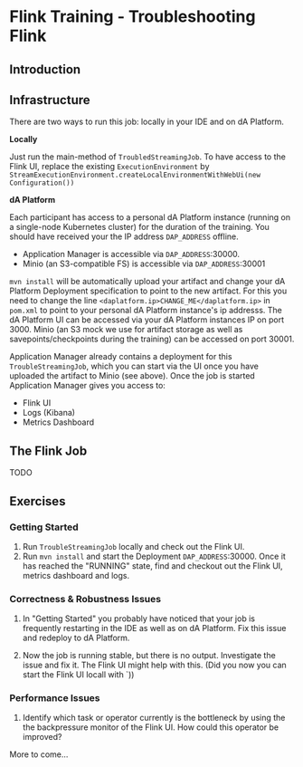 # Flink Training - Troubleshooting Flink

## Introduction

## Infrastructure

There are two ways to run this job: locally in your IDE and on dA Platform. 

**Locally** 

Just run the main-method of `TroubledStreamingJob`. To have access to the Flink UI, replace the existing `ExecutionEnvironment` by `StreamExecutionEnvironment.createLocalEnvironmentWithWebUi(new Configuration())`

**dA Platform** 

Each participant has access to a personal dA Platform instance (running on a single-node Kubernetes cluster) for the duration of the training. You should have received your the IP address `DAP_ADDRESS` offline.

* Application Manager is accessible via `DAP_ADDRESS`:30000. 
* Minio (an S3-compatible FS) is accessible via `DAP_ADDRESS`:30001

`mvn install` will be automatically upload your artifact and change your dA Platform Deployment specification to point to the new artifact. For this you need to change the line `<daplatform.ip>CHANGE_ME</daplatform.ip>` in `pom.xml` to point to your personal dA Platform instance's ip addresss. The dA Platform UI can be accessed via your dA Platform instances IP on port 3000. Minio (an S3 mock we use for artifact storage as well as savepoints/checkpoints during the training) can be accessed on port 30001. 

Application Manager already contains a deployment for this `TroubleStreamingJob`, which you can start via the UI once you have uploaded the artifact to Minio (see above). Once the job is started Application Manager gives you access to: 

* Flink UI
* Logs (Kibana)
* Metrics Dashboard

## The Flink Job

TODO

## Exercises

### Getting Started

1. Run `TroubleStreamingJob` locally and check out the Flink UI.
2. Run `mvn install` and start the Deployment `DAP_ADDRESS`:30000. Once it has reached the "RUNNING" state, find and checkout out the Flink UI, metrics dashboard and logs.

### Correctness & Robustness Issues

1. In "Getting Started" you probably have noticed that your job is frequently restarting in the IDE as well as on dA Platform. Fix this issue and redeploy to dA Platform.

2. Now the job is running stable, but there is no output. Investigate the issue and fix it. The Flink UI might help with this. (Did you now you can start the Flink UI locall with `))

### Performance Issues

1. Identify which task or operator currently is the bottleneck by using the the backpressure monitor of the Flink UI. How could this operator be improved?

More to come...
